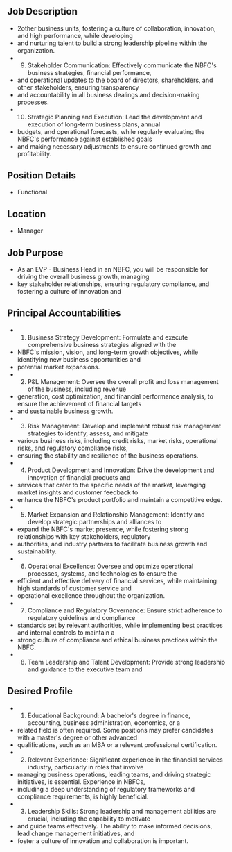 # 

## Job Description

* 2other business units, fostering a culture of collaboration, innovation, and high performance, while developing
* and nurturing talent to build a strong leadership pipeline within the organization.
* 9. Stakeholder Communication: Effectively communicate the NBFC's business strategies, financial performance,
* and operational updates to the board of directors, shareholders, and other stakeholders, ensuring transparency
* and accountability in all business dealings and decision-making processes.
* 10. Strategic Planning and Execution: Lead the development and execution of long-term business plans, annual
* budgets, and operational forecasts, while regularly evaluating the NBFC's performance against established goals
* and making necessary adjustments to ensure continued growth and profitability.

## Position Details

* Functional

## Location

* Manager

## Job Purpose

* As an EVP - Business Head in an NBFC, you will be responsible for driving the overall business growth, managing
* key stakeholder relationships, ensuring regulatory compliance, and fostering a culture of innovation and

## Principal Accountabilities

* 1. Business Strategy Development: Formulate and execute comprehensive business strategies aligned with the
* NBFC's mission, vision, and long-term growth objectives, while identifying new business opportunities and
* potential market expansions.
* 2. P&L Management: Oversee the overall profit and loss management of the business, including revenue
* generation, cost optimization, and financial performance analysis, to ensure the achievement of financial targets
* and sustainable business growth.
* 3. Risk Management: Develop and implement robust risk management strategies to identify, assess, and mitigate
* various business risks, including credit risks, market risks, operational risks, and regulatory compliance risks,
* ensuring the stability and resilience of the business operations.
* 4. Product Development and Innovation: Drive the development and innovation of financial products and
* services that cater to the specific needs of the market, leveraging market insights and customer feedback to
* enhance the NBFC's product portfolio and maintain a competitive edge.
* 5. Market Expansion and Relationship Management: Identify and develop strategic partnerships and alliances to
* expand the NBFC's market presence, while fostering strong relationships with key stakeholders, regulatory
* authorities, and industry partners to facilitate business growth and sustainability.
* 6. Operational Excellence: Oversee and optimize operational processes, systems, and technologies to ensure the
* efficient and effective delivery of financial services, while maintaining high standards of customer service and
* operational excellence throughout the organization.
* 7. Compliance and Regulatory Governance: Ensure strict adherence to regulatory guidelines and compliance
* standards set by relevant authorities, while implementing best practices and internal controls to maintain a
* strong culture of compliance and ethical business practices within the NBFC.
* 8. Team Leadership and Talent Development: Provide strong leadership and guidance to the executive team and

## Desired Profile

* 1. Educational Background: A bachelor's degree in finance, accounting, business administration, economics, or a
* related field is often required. Some positions may prefer candidates with a master's degree or other advanced
* qualifications, such as an MBA or a relevant professional certification.
* 2. Relevant Experience: Significant experience in the financial services industry, particularly in roles that involve
* managing business operations, leading teams, and driving strategic initiatives, is essential. Experience in NBFCs,
* including a deep understanding of regulatory frameworks and compliance requirements, is highly beneficial.
* 3. Leadership Skills: Strong leadership and management abilities are crucial, including the capability to motivate
* and guide teams effectively. The ability to make informed decisions, lead change management initiatives, and
* foster a culture of innovation and collaboration is important.
